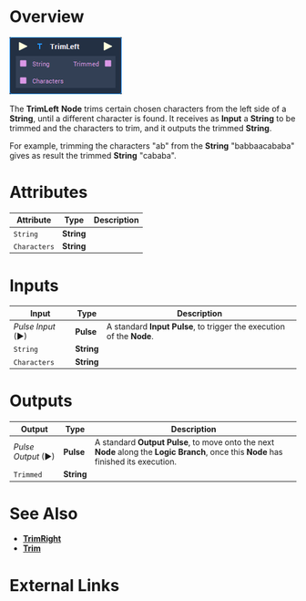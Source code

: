 # Overview

![The TrimLeft Node.](../../.gitbook/assets/node-trimleft.png)

The **TrimLeft** **Node** trims certain chosen characters from the left side of a **String**, until a different character is found. It receives as **Input** a **String** to be trimmed and the characters to trim, and it outputs the trimmed **String**.

For example, trimming the characters "ab" from the **String** "babbaacababa" gives as result the trimmed **String** "cababa".

# Attributes

|Attribute|Type|Description|
|---|---|---|
| `String`| **String** | |
| `Characters` | **String** | |

# Inputs

|Input|Type|Description|
|---|---|---|
|*Pulse Input* (►)|**Pulse**|A standard **Input Pulse**, to trigger the execution of the **Node**.|
| `String` | **String** | |
| `Characters` | **String** | |

# Outputs

|Output|Type|Description|
|---|---|---|
|*Pulse Output* (►)|**Pulse**|A standard **Output Pulse**, to move onto the next **Node** along the **Logic Branch**, once this **Node** has finished its execution.|
| `Trimmed` | **String** | |

# See Also

* [**TrimRight**](trimright.md)
* [**Trim**](trim.md)

# External Links

